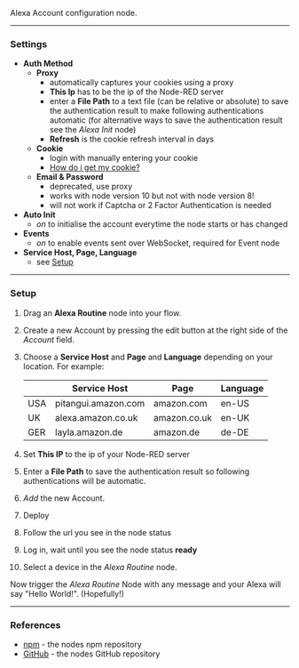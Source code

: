 Alexa Account configuration node. 

---

### **Settings**
 - **Auth Method**
   - **Proxy** 
     - automatically captures your cookies using a proxy
     - **This Ip** has to be the ip of the Node-RED server
     - enter a **File Path** to a text file (can be relative or absolute) to save the authentication result to make following authentications automatic (for alternative ways to save the authentication result see the *Alexa Init* node) 
     - **Refresh** is the cookie refresh interval in days
   - **Cookie**
     - login with manually entering your cookie
     - [How do i get my cookie?](get_cookie.md)
   - **Email & Password**
     - deprecated, use proxy
     - works with node version 10 but not with node version 8!
     - will not work if Captcha or 2 Factor Authentication is needed
 - **Auto Init**
   - *on* to initialise the account everytime the node starts or has changed 
 - **Events**
   - *on* to enable events sent over WebSocket, required for Event node
 - **Service Host, Page, Language**
   - see [Setup](#Setup)
---  

### **Setup**
1. Drag an **Alexa Routine** node into your flow.
2. Create a new Account by pressing the edit button at the right side of the *Account* field.
3. Choose a **Service Host** and **Page** and **Language** depending on your location. For example:

   |     | Service Host        | Page         | Language |
   |-----|---------------------|--------------|----------|
   | USA | pitangui.amazon.com | amazon.com   | en-US    |
   | UK  | alexa.amazon.co.uk  | amazon.co.uk | en-UK    |
   | GER | layla.amazon.de     | amazon.de    | de-DE    |
   
4. Set **This IP** to the ip of your Node-RED server
5. Enter a **File Path** to save the authentication result so following authentications will be 
automatic. 
6. *Add* the new Account.
7. Deploy
8. Follow the url you see in the node status
9. Log in, wait until you see the node status **ready**
10. Select a device in the *Alexa Routine* node.

Now trigger the *Alexa Routine* Node with any message and your Alexa will say "Hello World!". (Hopefully!)

---

### **References**
 - [npm](https://npmjs.com/package/node-red-contrib-alexa-remote2) - the nodes npm repository
 - [GitHub](https://github.com/586837r/node-red-contrib-alexa-remote2) - the nodes GitHub repository